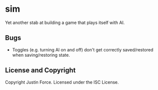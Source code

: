 sim
========

Yet another stab at building a game that plays itself with AI.

Bugs
----

* Toggles (e.g. turning AI on and off) don't get correctly saved/restored when
  saving/restoring state.


License and Copyright
---------------------

Copyright Justin Force. Licensed under the ISC License.
